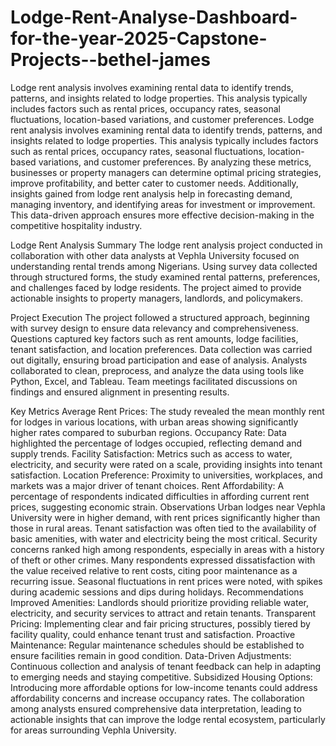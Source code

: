 # Lodge-Rent-Analyse-Dashboard-for-the-year-2025-Capstone-Projects--bethel-james
Lodge rent analysis involves examining rental data to identify trends, patterns, and insights related to lodge properties. This analysis typically includes factors such as rental prices, occupancy rates, seasonal fluctuations, location-based variations, and customer preferences.
Lodge rent analysis involves examining rental data to identify trends, patterns, and insights related to lodge properties. This analysis typically includes factors such as rental prices, occupancy rates, seasonal fluctuations, location-based variations, and customer preferences. By analyzing these metrics, businesses or property managers can determine optimal pricing strategies, improve profitability, and better cater to customer needs. Additionally, insights gained from lodge rent analysis help in forecasting demand, managing inventory, and identifying areas for investment or improvement. This data-driven approach ensures more effective decision-making in the competitive hospitality industry.

Lodge Rent Analysis Summary
The lodge rent analysis project conducted in collaboration with other data analysts at Vephla University focused on understanding rental trends among Nigerians. Using survey data collected through structured forms, the study examined rental patterns, preferences, and challenges faced by lodge residents. The project aimed to provide actionable insights to property managers, landlords, and policymakers.

Project Execution
The project followed a structured approach, beginning with survey design to ensure data relevancy and comprehensiveness. Questions captured key factors such as rent amounts, lodge facilities, tenant satisfaction, and location preferences. Data collection was carried out digitally, ensuring broad participation and ease of analysis. Analysts collaborated to clean, preprocess, and analyze the data using tools like Python, Excel, and Tableau. Team meetings facilitated discussions on findings and ensured alignment in presenting results.

Key Metrics
Average Rent Prices: The study revealed the mean monthly rent for lodges in various locations, with urban areas showing significantly higher rates compared to suburban regions.
Occupancy Rate: Data highlighted the percentage of lodges occupied, reflecting demand and supply trends.
Facility Satisfaction: Metrics such as access to water, electricity, and security were rated on a scale, providing insights into tenant satisfaction.
Location Preference: Proximity to universities, workplaces, and markets was a major driver of tenant choices.
Rent Affordability: A percentage of respondents indicated difficulties in affording current rent prices, suggesting economic strain.
Observations
Urban lodges near Vephla University were in higher demand, with rent prices significantly higher than those in rural areas.
Tenant satisfaction was often tied to the availability of basic amenities, with water and electricity being the most critical.
Security concerns ranked high among respondents, especially in areas with a history of theft or other crimes.
Many respondents expressed dissatisfaction with the value received relative to rent costs, citing poor maintenance as a recurring issue.
Seasonal fluctuations in rent prices were noted, with spikes during academic sessions and dips during holidays.
Recommendations
Improved Amenities: Landlords should prioritize providing reliable water, electricity, and security services to attract and retain tenants.
Transparent Pricing: Implementing clear and fair pricing structures, possibly tiered by facility quality, could enhance tenant trust and satisfaction.
Proactive Maintenance: Regular maintenance schedules should be established to ensure facilities remain in good condition.
Data-Driven Adjustments: Continuous collection and analysis of tenant feedback can help in adapting to emerging needs and staying competitive.
Subsidized Housing Options: Introducing more affordable options for low-income tenants could address affordability concerns and increase occupancy rates.
The collaboration among analysts ensured comprehensive data interpretation, leading to actionable insights that can improve the lodge rental ecosystem, particularly for areas surrounding Vephla University.
